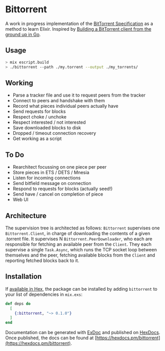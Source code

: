 # Bittorrent

A work in progress implementation of the [BitTorrent Specification](https://wiki.theory.org/index.php/BitTorrentSpecification#Info_Dictionary) as a method to learn Elixir. Inspired by [Building a BitTorrent client from the ground up in Go](https://blog.jse.li/posts/torrent/).

## Usage
```sh
> mix escript.build
> ./bittorrent --path ./my.torrent --output ./my_torrents/
```

## Working

- Parse a tracker file and use it to request peers from the tracker
- Connect to peers and handshake with them
- Record what pieces individual peers actually have
- Send requests for blocks
- Respect choke / unchoke
- Respect interested / not interested
- Save downloaded blocks to disk
- Dropped / timeout connection recovery
- Get working as a script

## To Do

- Rearchitect focussing on one piece per peer
- Store pieces in ETS / DETS / Mnesia
- Listen for incoming connections
- Send bitfield message on connection
- Respond to requests for blocks (actually seed!)
- Send have / cancel on completion of piece
- Web UI

## Architecture
The supervision tree is architected as follows:
`Bittorrent` supervises one
`Bittorrent.Client`, in charge of downloading the contents of a given .torrent file. It supervises N
`Bittorrent.PeerDownloader`, who each are responsible for fetching an available peer from the `Client`. They each supervise a single
`Task.Async`, which runs the TCP socket loop between themselves and the peer, fetching available blocks from the `Client` and reporting fetched blocks back to it.

## Installation

If [available in Hex](https://hex.pm/docs/publish), the package can be installed
by adding `bittorrent` to your list of dependencies in `mix.exs`:

```elixir
def deps do
  [
    {:bittorrent, "~> 0.1.0"}
  ]
end
```

Documentation can be generated with [ExDoc](https://github.com/elixir-lang/ex_doc)
and published on [HexDocs](https://hexdocs.pm). Once published, the docs can
be found at [https://hexdocs.pm/bittorrent](https://hexdocs.pm/bittorrent).

